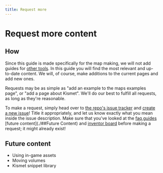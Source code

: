 ```yaml
---
title: Request more
---
```

# Request more content

## How

Since this guide is made specifically for the map making, we will not add guides for [other tools](). In this guide you will find the most relevant and up-to-date content. We will, of course, make additions to the current pages and add new ones.

Requests may be as simple as "add an example to the maps examples page", or "add a page about Kismet". We'll do our best to fulfill all requests, as long as they're reasonable.

To make a request, simply head over to [the repo's issue tracker]() and [create a new issue]()! Title it appropriately, and let us know exactly what you mean inside the issue description. Make sure that you've looked at the [faq](./faq),[guides](./guides) [future content](./##Future Content) and [inventor board]() before making a request; it might already exist!

## Future content

* Using in-game assets
* Moving volumes
* Kismet snippet library
